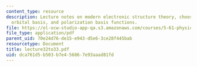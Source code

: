 ```yaml
---
content_type: resource
description: Lecture notes on modern electronic structure theory, choosing an atomic
  orbital basis, and polarization basis functions.
file: https://ol-ocw-studio-app-qa.s3.amazonaws.com/courses/5-61-physical-chemistry-fall-2007/dca761d5b503b7e456867e93aaad81fd_lecture32to33.pdf
file_type: application/pdf
parent_uid: 70e24d76-de15-e943-d5e6-3ce28f445bab
resourcetype: Document
title: lecture32to33.pdf
uid: dca761d5-b503-b7e4-5686-7e93aaad81fd
---
```

